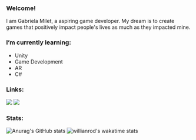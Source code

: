 ### Welcome!
I am Gabriela Milet, a aspiring game developer. My dream is to create games that positively impact people's lives as much as they impacted mine.

### I’m currently learning:
- Unity
- Game Development
- AR
- C#

### Links:
[<img src="https://img.shields.io/badge/linkedin-%230077B5.svg?&style=for-the-badge&logo=linkedin&logoColor=white" />](https://www.linkedin.com/in/gabrielamilet/) <!-- [<img src="https://img.shields.io/badge/GitLab-330F63?style=for-the-badge&logo=gitlab&logoColor=white" />](https://gitlab.com/jasbrela) --> [<img src="https://img.shields.io/badge/Itch.io-FA5C5C?style=for-the-badge&logo=itch.io&logoColor=white" />](https://jasbrela.itch.io)
<!-- [<img src="" />]() -->

### Stats:
![Anurag's GitHub stats](https://github-readme-stats.vercel.app/api?username=jasbrela&count_private=true&show_icons=true&theme=dracula) ![willianrod's wakatime stats](https://github-readme-stats.vercel.app/api/wakatime?username=jasbrela&theme=dracula)
